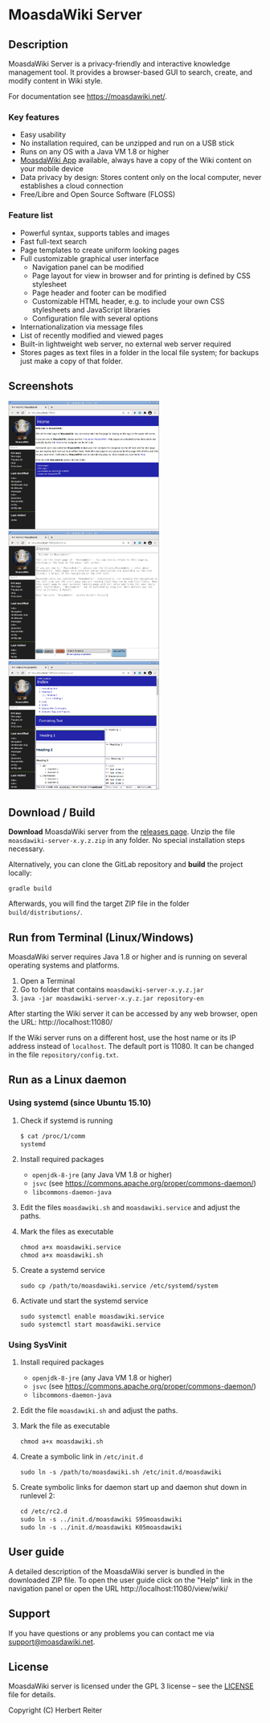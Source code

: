 # MoasdaWiki Server

## Description

MoasdaWiki Server is a privacy-friendly and interactive knowledge management
tool. It provides a browser-based GUI to search, create, and modify content in
Wiki style.

For documentation see https://moasdawiki.net/.

### Key features

- Easy usability
- No installation required, can be unzipped and run on a USB stick
- Runs on any OS with a Java VM 1.8 or higher
- [MoasdaWiki App](https://gitlab.com/moasdawiki/moasdawiki-app) available,
  always have a copy of the Wiki content on your mobile device
- Data privacy by design: Stores content only on the local computer, never
  establishes a cloud connection
- Free/Libre and Open Source Software (FLOSS)

### Feature list

- Powerful syntax, supports tables and images
- Fast full-text search
- Page templates to create uniform looking pages
- Full customizable graphical user interface
  - Navigation panel can be modified
  - Page layout for view in browser and for printing is defined by CSS stylesheet
  - Page header and footer can be modified
  - Customizable HTML header, e.g. to include your own CSS stylesheets and JavaScript libraries
  - Configuration file with several options
- Internationalization via message files
- List of recently modified and viewed pages
- Built-in lightweight web server, no external web server required
- Stores pages as text files in a folder in the local file system;
  for backups just make a copy of that folder.

## Screenshots

<img src="images/Screenshot1.png" width="300" height="256" />
<img src="images/Screenshot2.png" width="300" height="256" />
<img src="images/Screenshot3.png" width="300" height="256" />

## Download / Build

**Download** MoasdaWiki server from the
[releases page](https://gitlab.com/moasdawiki/moasdawiki-server/-/releases).
Unzip the file `moasdawiki-server-x.y.z.zip` in any folder.
No special installation steps necessary.

Alternatively, you can clone the GitLab repository and **build** the project locally:

```
gradle build
```

Afterwards, you will find the target ZIP file in the folder ```build/distributions/```.

## Run from Terminal (Linux/Windows)

MoasdaWiki server requires Java 1.8 or higher and is running on several
operating systems and platforms.

1. Open a Terminal
2. Go to folder that contains `moasdawiki-server-x.y.z.jar`
3. `java -jar moasdawiki-server-x.y.z.jar repository-en`

After starting the Wiki server it can be accessed by any web browser, open the URL:
http://localhost:11080/

If the Wiki server runs on a different host, use the host name or its IP address
instead of `localhost`. The default port is 11080. It can be changed in the file
`repository/config.txt`.

## Run as a Linux daemon
### Using systemd (since Ubuntu 15.10)

1. Check if systemd is running
   ```
   $ cat /proc/1/comm
   systemd
   ```

2. Install required packages
   - `openjdk-8-jre` (any Java VM 1.8 or higher)
   - `jsvc` (see https://commons.apache.org/proper/commons-daemon/)
   - `libcommons-daemon-java`

3. Edit the files `moasdawiki.sh` and `moasdawiki.service` and adjust the paths.

4. Mark the files as executable
   ```
   chmod a+x moasdawiki.service
   chmod a+x moasdawiki.sh
   ```

5. Create a systemd service
   ```
   sudo cp /path/to/moasdawiki.service /etc/systemd/system
   ```

6. Activate und start the systemd service
   ```
   sudo systemctl enable moasdawiki.service
   sudo systemctl start moasdawiki.service
   ```

### Using SysVinit

1. Install required packages
   - `openjdk-8-jre` (any Java VM 1.8 or higher)
   - `jsvc` (see https://commons.apache.org/proper/commons-daemon/)
   - `libcommons-daemon-java`

2. Edit the file `moasdawiki.sh` and adjust the paths.

3. Mark the file as executable
   ```
   chmod a+x moasdawiki.sh
   ```

4. Create a symbolic link in `/etc/init.d`
   ```
   sudo ln -s /path/to/moasdawiki.sh /etc/init.d/moasdawiki
   ```

5. Create symbolic links for daemon start up and daemon shut down in runlevel 2:
   ```
   cd /etc/rc2.d
   sudo ln -s ../init.d/moasdawiki S95moasdawiki
   sudo ln -s ../init.d/moasdawiki K05moasdawiki
   ```

## User guide

A detailed description of the MoasdaWiki server is bundled in the downloaded ZIP file.
To open the user guide click on the "Help" link in the navigation panel or open the URL
http://localhost:11080/view/wiki/

## Support

If you have questions or any problems you can contact me via [support@moasdawiki.net]().

## License

MoasdaWiki server is licensed under the GPL 3 license &ndash; see the
[LICENSE](https://gitlab.com/moasdawiki/moasdawiki-server/-/blob/master/LICENSE)
file for details.

Copyright (C) Herbert Reiter

